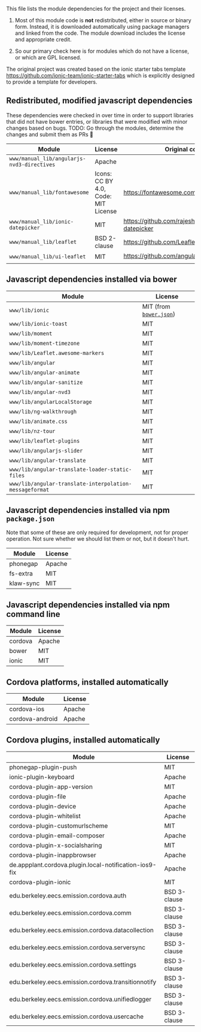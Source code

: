 This file lists the module dependencies for the project and their licenses.

1. Most of this module code is **not** redistributed, either in source or binary
   form. Instead, it is downloaded automatically using package managers and linked
   from the code. The module download includes the license and appropriate credit.

1. So our primary check here is for modules which do not have a license, or
   which are GPL licensed.

The original project was created based on the ionic starter tabs template
https://github.com/ionic-team/ionic-starter-tabs
which is explicitly designed to provide a template for developers.

## Redistributed, modified javascript dependencies

These dependencies were checked in over time in order to support libraries that
did not have bower entries, or libraries that were modified with minor changes
based on bugs. TODO: Go through the modules, determine the changes and submit them as PRs 🚧

| Module                                     | License                             | Original code                                         |
| ------------------------------------------ | ----------------------------------- | ----------------------------------------------------- |
| `www/manual_lib/angularjs-nvd3-directives` | Apache                              |
| `www/manual_lib/fontawesome`               | Icons: CC BY 4.0, Code: MIT License | https://fontawesome.com                               |
| `www/manual_lib/ionic-datepicker`          | MIT                                 | https://github.com/rajeshwarpatlolla/ionic-datepicker |
| `www/manual_lib/leaflet`                   | BSD 2-clause                        | https://github.com/Leaflet/Leaflet                    |
| `www/manual_lib/ui-leaflet`                | MIT                                 | https://github.com/angular-ui/ui-leaflet 🗄️           |

## Javascript dependencies installed via bower

| Module                                                  | License                                                                                     |
| ------------------------------------------------------- | ------------------------------------------------------------------------------------------- |
| `www/lib/ionic`                                         | MIT (from [`bower.json`](https://github.com/ionic-team/ionic-bower/blob/v1.3.0/bower.json)) |
| `www/lib/ionic-toast`                                   | MIT                                                                                         |
| `www/lib/moment`                                        | MIT                                                                                         |
| `www/lib/moment-timezone`                               | MIT                                                                                         |
| `www/lib/Leaflet.awesome-markers`                       | MIT                                                                                         |
| `www/lib/angular`                                       | MIT                                                                                         |
| `www/lib/angular-animate`                               | MIT                                                                                         |
| `www/lib/angular-sanitize`                              | MIT                                                                                         |
| `www/lib/angular-nvd3`                                  | MIT                                                                                         |
| `www/lib/angularLocalStorage`                           | MIT                                                                                         |
| `www/lib/ng-walkthrough`                                | MIT                                                                                         |
| `www/lib/animate.css`                                   | MIT                                                                                         |
| `www/lib/nz-tour`                                       | MIT                                                                                         |
| `www/lib/leaflet-plugins`                               | MIT                                                                                         |
| `www/lib/angularjs-slider`                              | MIT                                                                                         |
| `www/lib/angular-translate`                             | MIT                                                                                         |
| `www/lib/angular-translate-loader-static-files`         | MIT                                                                                         |
| `www/lib/angular-translate-interpolation-messageformat` | MIT                                                                                         |

## Javascript dependencies installed via npm `package.json`

Note that some of these are only required for development, not for proper operation.
Not sure whether we should list them or not, but it doesn't hurt.

| Module    | License |
| --------- | ------- |
| phonegap  | Apache  |
| fs-extra  | MIT     |
| klaw-sync | MIT     |

## Javascript dependencies installed via npm command line

| Module  | License |
| ------- | ------- |
| cordova | Apache  |
| bower   | MIT     |
| ionic   | MIT     |

## Cordova platforms, installed automatically

| Module          | License |
| --------------- | ------- |
| cordova-ios     | Apache  |
| cordova-android | Apache  |

## Cordova plugins, installed automatically

| Module                                                 | License      |
| ------------------------------------------------------ | ------------ |
| phonegap-plugin-push                                   | MIT          |
| ionic-plugin-keyboard                                  | Apache       |
| cordova-plugin-app-version                             | MIT          |
| cordova-plugin-file                                    | Apache       |
| cordova-plugin-device                                  | Apache       |
| cordova-plugin-whitelist                               | Apache       |
| cordova-plugin-customurlscheme                         | MIT          |
| cordova-plugin-email-composer                          | Apache       |
| cordova-plugin-x-socialsharing                         | MIT          |
| cordova-plugin-inappbrowser                            | Apache       |
| de.appplant.cordova.plugin.local-notification-ios9-fix | Apache       |
| cordova-plugin-ionic                                   | MIT          |
| edu.berkeley.eecs.emission.cordova.auth                | BSD 3-clause |
| edu.berkeley.eecs.emission.cordova.comm                | BSD 3-clause |
| edu.berkeley.eecs.emission.cordova.datacollection      | BSD 3-clause |
| edu.berkeley.eecs.emission.cordova.serversync          | BSD 3-clause |
| edu.berkeley.eecs.emission.cordova.settings            | BSD 3-clause |
| edu.berkeley.eecs.emission.cordova.transitionnotify    | BSD 3-clause |
| edu.berkeley.eecs.emission.cordova.unifiedlogger       | BSD 3-clause |
| edu.berkeley.eecs.emission.cordova.usercache           | BSD 3-clause |
